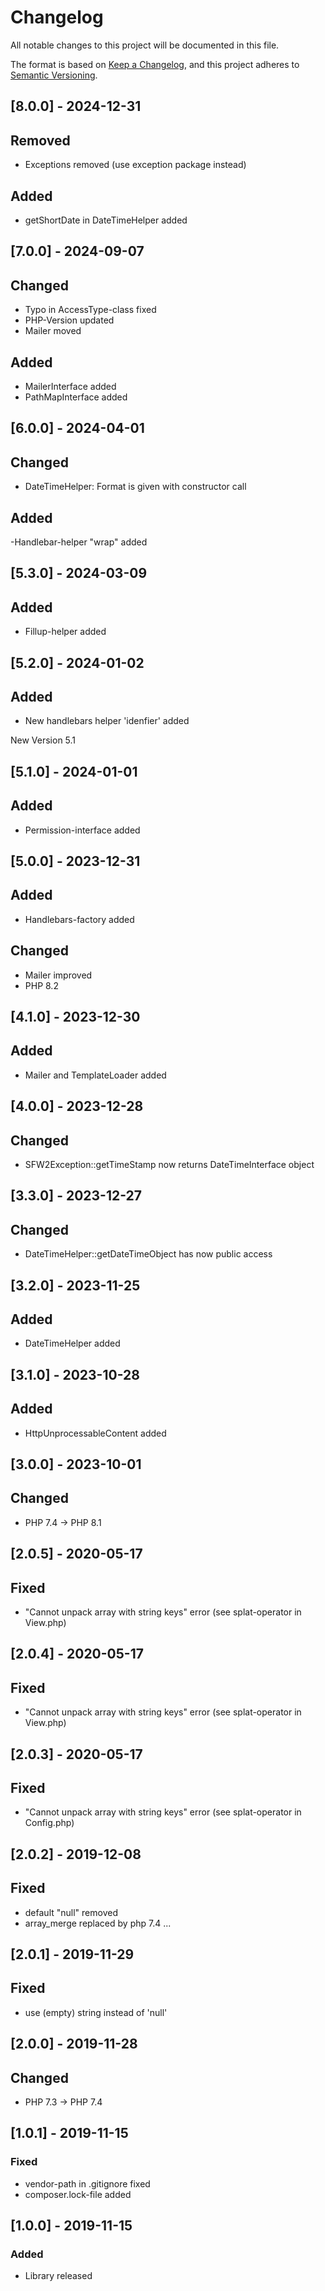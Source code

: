 # Changelog
All notable changes to this project will be documented in this file.

The format is based on [Keep a Changelog](https://keepachangelog.com/en/1.0.0/),
and this project adheres to [Semantic Versioning](https://semver.org/spec/v2.0.0.html).

## [8.0.0] - 2024-12-31
## Removed
- Exceptions removed (use exception package instead)
## Added
- getShortDate in DateTimeHelper added

## [7.0.0] - 2024-09-07
## Changed 
- Typo in AccessType-class fixed
- PHP-Version updated
- Mailer moved 
## Added
- MailerInterface added
- PathMapInterface added

## [6.0.0] - 2024-04-01
## Changed 
- DateTimeHelper: Format is given with constructor call
## Added
-Handlebar-helper "wrap" added

## [5.3.0] - 2024-03-09
## Added
- Fillup-helper added

## [5.2.0] - 2024-01-02
## Added
- New handlebars helper 'idenfier' added

New Version 5.1

## [5.1.0] - 2024-01-01
## Added
- Permission-interface added

## [5.0.0] - 2023-12-31
## Added
- Handlebars-factory added

## Changed
- Mailer improved
- PHP 8.2

## [4.1.0] - 2023-12-30
## Added
- Mailer and TemplateLoader added

## [4.0.0] - 2023-12-28
## Changed 
- SFW2Exception::getTimeStamp now returns DateTimeInterface object

## [3.3.0] - 2023-12-27
## Changed
- DateTimeHelper::getDateTimeObject has now public access

## [3.2.0] - 2023-11-25
## Added
- DateTimeHelper added

## [3.1.0] - 2023-10-28
## Added
- HttpUnprocessableContent added

## [3.0.0] - 2023-10-01
## Changed
- PHP 7.4 -> PHP 8.1

## [2.0.5] - 2020-05-17
## Fixed
- "Cannot unpack array with string keys" error (see splat-operator in View.php)

## [2.0.4] - 2020-05-17
## Fixed
- "Cannot unpack array with string keys" error (see splat-operator in View.php)

## [2.0.3] - 2020-05-17
## Fixed
- "Cannot unpack array with string keys" error (see splat-operator in Config.php)

## [2.0.2] - 2019-12-08
## Fixed
- default "null" removed
- array_merge replaced by php 7.4 ...

## [2.0.1] - 2019-11-29
## Fixed
- use (empty) string instead of 'null'

## [2.0.0] - 2019-11-28
## Changed
- PHP 7.3 -> PHP 7.4

## [1.0.1] - 2019-11-15
### Fixed
- vendor-path in .gitignore fixed
- composer.lock-file added

## [1.0.0] - 2019-11-15
### Added
- Library released
